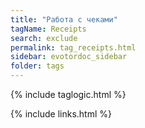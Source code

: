 ```yaml
---
title: "Работа с чеками"
tagName: Receipts
search: exclude
permalink: tag_receipts.html
sidebar: evotordoc_sidebar
folder: tags
---
```

{% include taglogic.html %}

{% include links.html %}
